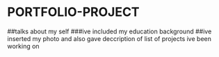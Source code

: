 # PORTFOLIO-PROJECT
##talks about my self
###ive included my education background
##ive inserted my photo
  and also gave deccription of list of projects ive been working on
